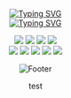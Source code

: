<div align="center">

[![Typing SVG](https://readme-typing-svg.demolab.com?font=Permanent+Marker&size=40&duration=1500&pause=1000&color=105541&center=true&multiline=true&width=466&height=101&lines=%22Experia%22;Explorer+the+area)](https://git.io/typing-svg)
<br>
[![Typing SVG](https://readme-typing-svg.demolab.com?font=Do+Hyeon&size=30&duration=1500&pause=1000&color=339769&center=true&multiline=true&width=435&lines=%EA%B9%80%EC%9D%B4%EC%84%9C+%EC%9D%B4%EC%83%81%EB%8B%AC+%EC%9D%B4%ED%98%95%ED%83%81+%EC%B5%9C%EB%AF%BC%EC%A4%80+%EC%B5%9C%EC%9E%AC%ED%98%B8)](https://git.io/typing-svg)

<img src="https://img.shields.io/badge/next.js-%23000000.svg?&style=for-the-badge&logo=next.js&logoColor=white" /> <img src="https://img.shields.io/badge/typescript-%233178C6.svg?&style=for-the-badge&logo=typescript&logoColor=white" /> <img src="https://img.shields.io/badge/tailwind%20css-%2338B2AC.svg?&style=for-the-badge&logo=tailwind%20css&logoColor=white" /> <img src="https://img.shields.io/badge/eslint-%234B32C3.svg?&style=for-the-badge&logo=eslint&logoColor=white" /> <br><img src="https://img.shields.io/badge/prettier-%23F7B93E.svg?&style=for-the-badge&logo=prettier&logoColor=black" /> <img src="https://img.shields.io/badge/jira-%230052CC.svg?&style=for-the-badge&logo=jira&logoColor=white" /> <img src="https://img.shields.io/badge/notion-%23000000.svg?&style=for-the-badge&logo=notion&logoColor=white" /> <img src="https://img.shields.io/badge/amazon%20aws-%23232F3E.svg?&style=for-the-badge&logo=amazon%20aws&logoColor=white" /> <img src="https://img.shields.io/badge/figma-%23F24E1E.svg?&style=for-the-badge&logo=figma&logoColor=white" />

![Footer](https://capsule-render.vercel.app/api?type=waving&color=auto&height=200&section=footer)

<p>test</p>
</div>
